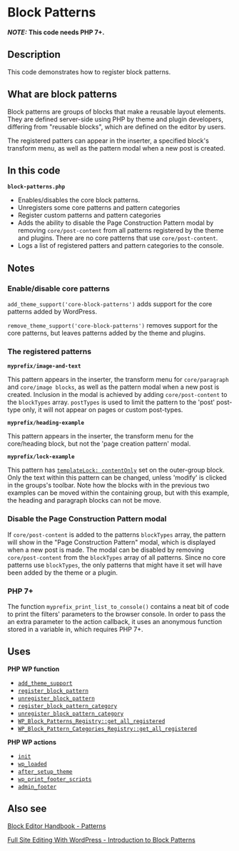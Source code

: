 # Block Patterns

**_NOTE:_** **This code needs PHP 7+.**

## Description

This code demonstrates how to register block patterns.

## What are block patterns

Block patterns are groups of blocks that make a reusable layout elements. They are defined server-side using PHP by theme and plugin developers, differing from "reusable blocks", which are defined on the editor by users.

The registered patters can appear in the inserter, a specified block's transform menu, as well as the pattern modal when a new post is created.

## In this code

**`block-patterns.php`**

- Enables/disables the core block patterns.
- Unregisters some core patterns and pattern categories
- Register custom patterns and pattern categories
- Adds the ability to disable the Page Construction Pattern modal by removing `core/post-content` from all patterns registered by the theme and plugins. There are no core patterns that use `core/post-content`.
- Logs a list of registered patters and pattern categories to the console.

## Notes

### Enable/disable core patterns

`add_theme_support('core-block-patterns')` adds support for the core patterns added by WordPress.

`remove_theme_support('core-block-patterns')` removes support for the core patterns, but leaves patterns added by the theme and plugins.

### The registered patterns

**`myprefix/image-and-text`**

This pattern appears in the inserter, the transform menu for `core/paragraph` and `core/image blocks`, as well as the pattern modal when a new post is created. Inclusion in the modal is achieved by adding `core/post-content` to the `blockTypes` array. `postTypes` is used to limit the pattern to the 'post' post-type only, it will not appear on pages or custom post-types.

**`myprefix/heading-example`**

This pattern appears in the inserter, the transform menu for the core/heading block, but not the 'page creation pattern' modal.

**`myprefix/lock-example`**

This pattern has [`templateLock: contentOnly`](https://make.wordpress.org/core/2022/10/11/content-locking-features-and-updates/) set on the outer-group block. Only the text within this pattern can be changed, unless 'modify' is clicked in the groups's toolbar. Note how the blocks with in the previous two examples can be moved within the containing group, but with this example, the heading and paragraph blocks can not be move.

### Disable the Page Construction Pattern modal

If `core/post-content` is added to the patterns `blockTypes` array, the pattern will show in the "Page Construction Pattern" modal, which is displayed when a new post is made. The modal can be disabled by removing `core/post-content` from the `blockTypes` array of all patterns. Since no core patterns use `blockTypes`, the only patterns that might have it set will have been added by the theme or a plugin.

### PHP 7+

The function `myprefix_print_list_to_console()` contains a neat bit of code to print the filters' parameters to the browser console. In order to pass the an extra parameter to the action callback, it uses an anonymous function stored in a variable in, which requires PHP 7+.

## Uses

**PHP WP function**

- [`add_theme_support`](https://developer.wordpress.org/reference/functions/add_theme_support/)
- [`register_block_pattern`](https://developer.wordpress.org/reference/functions/register_block_pattern/)
- [`unregister_block_pattern`](https://developer.wordpress.org/reference/functions/unregister_block_pattern/)
- [`register_block_pattern_category`](https://developer.wordpress.org/reference/functions/register_block_pattern_category/)
- [`unregister_block_pattern_category`](https://developer.wordpress.org/reference/functions/unregister_block_pattern_category/)
- [`WP_Block_Patterns_Registry::get_all_registered`](https://developer.wordpress.org/reference/classes/wp_block_patterns_registry/get_all_registered/)
- [`WP_Block_Pattern_Categories_Registry::get_all_registered`](https://developer.wordpress.org/reference/classes/wp_block_pattern_categories_registry/get_all_registered/)

**PHP WP actions**

- [`init`](https://developer.wordpress.org/reference/hooks/init/)
- [`wp_loaded`](https://developer.wordpress.org/reference/hooks/wp_loaded/)
- [`after_setup_theme`](https://developer.wordpress.org/reference/hooks/after_setup_theme/)
- [`wp_print_footer_scripts`](https://developer.wordpress.org/reference/functions/wp_print_footer_scripts/)
- [`admin_footer`](https://developer.wordpress.org/reference/hooks/admin_footer/)

## Also see

[Block Editor Handbook - Patterns](https://developer.wordpress.org/block-editor/reference-guides/block-api/block-patterns/)

[Full Site Editing With WordPress - Introduction to Block Patterns](https://fullsiteediting.com/lessons/introduction-to-block-patterns/)
